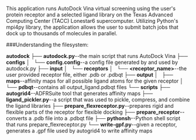This application runs AutoDock Vina virtual screening using the user's protein receptor and a selected ligand library on the Texas Advanced Computing Center (TACC) Lonestar6 supercomputer. Utilizing Python's mpi4py library, the application allows the user to submit batch jobs that dock up to thousands of molecules in parallel.

###Understanding the filesystem:

__autodock__
├── __autodock.py__--the main script that runs AutoDock Vina
├── __configs__
│   └── __config.config__--a config file generated by and used by autodock.py
├── __input__
│   └── __receptors__
│       └── __\<receptor\_name\>__--the user provided receptor file, either .pdb or .pdbqt
├── __output__
│   ├── __maps__--affinity maps for all possible ligand atoms for the given receptor
│   └── __pdbqt__--contains all output\_ligand.pdbqt files
└── __scripts__
    ├── __autogrid4__--ADFRSuite tool that generates affinity maps
    ├── __ligand_pickler.py__--a script that was used to pickle, compress, and combine the ligand libraries
    ├── __prepare_flexreceptor.py__--prepares rigid and flexible parts of the receptor for flexible docking
    ├── __prepare_receptor__--converts a .pdb file into a .pdbqt file
    ├── __pythonsh__--Python shell script that runs prepare_flexreceptor.py
    └── __write-gpf.py__--given a receptor, generates a .gpf file used by autogrid4 to write affinity maps


